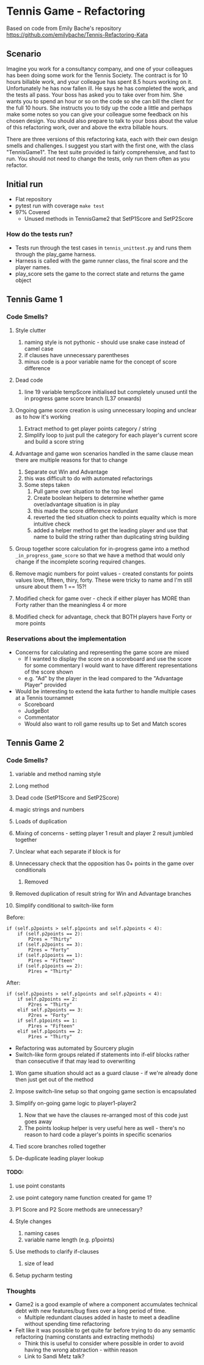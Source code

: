# Tennis Game - Refactoring

Based on code from Emily Bache's repository
https://github.com/emilybache/Tennis-Refactoring-Kata

## Scenario

Imagine you work for a consultancy company, and one of your colleagues has been doing some work for the Tennis Society. 
The contract is for 10 hours billable work, and your colleague has spent 8.5 hours working on it. 
Unfortunately he has now fallen ill. He says he has completed the work, and the tests all pass. 
Your boss has asked you to take over from him. She wants you to spend an hour or so on the code so she can bill the client for the full 10 hours. 
She instructs you to tidy up the code a little and perhaps make some notes so you can give your colleague some feedback on his chosen design. 
You should also prepare to talk to your boss about the value of this refactoring work, over and above the extra billable hours.

There are three versions of this refactoring kata, each with their own design smells and challenges. 
I suggest you start with the first one, with the class "TennisGame1". The test suite provided is fairly comprehensive, and fast to run. 
You should not need to change the tests, only run them often as you refactor.

## Initial run

* Flat repository
* pytest run with coverage `make test`
* 97% Covered
    * Unused methods in TennisGame2 that SetP1Score and SetP2Score

### How do the tests run?

* Tests run through the test cases in `tennis_unittest.py` and runs them through the play_game harness. 
* Harness is called with the game runner class, the final score and the player names.
* play_score sets the game to the correct state and returns the game object


## Tennis Game 1

### Code Smells?

1. Style clutter
    1. naming style is not pythonic - should use snake case instead of camel case
    1. if clauses have unnecessary parentheses
    1. minus code is a poor variable name for the concept of score difference

1. Dead code
    1. line 19 variable tempScore initialised but completely unused until the in progress game score branch (L37 onwards)  

1. Ongoing game score creation is using unnecessary looping and unclear as to how it's working
    1. Extract method to get player points category / string
    1. Simplify loop to just pull the category for each player's current score and build a score string

1. Advantage and game won scenarios handled in the same clause mean there are multiple reasons for that to change
    1. Separate out Win and Advantage 
    1. this was difficult to do with automated refactorings
    1. Some steps taken
        1. Pull game over situation to the top level
        1. Create boolean helpers to determine whether game over/advantage situation is in play
        1. this made the score difference redundant
        1. reverted the tied situation check to points equality which is more intuitive check
        1. added a helper method to get the leading player and use that name to build the string rather than duplicating string building
    
1. Group together score calculation for in-progress game into a method `_in_progress_game_score` so that we have a method 
that would only change if the incomplete scoring required changes.

1. Remove magic numbers for point values - created constants for points values love, fifteen, thiry, forty. These were 
tricky to name and I'm still unsure about them 1 == 15?!

1. Modified check for game over - check if either player has MORE than Forty rather than the meaningless 4 or more

1. Modified check for advantage, check that BOTH players have Forty or more points

### Reservations about the implementation

* Concerns for calculating and representing the game score are mixed
    * If I wanted to display the score on a scoreboard and use the score for some commentary I would want to have different 
    representations of the score shown
    * e.g. "Ad" by the player in the lead compared to the "Advantage Player" provided
* Would be interesting to extend the kata further to handle multiple cases at a Tennis tournamnet
    * Scoreboard
    * JudgeBot
    * Commentator
    * Would also want to roll game results up to Set and Match scores


## Tennis Game 2

### Code Smells?

1. variable and method naming style
1. Long method
1. Dead code (SetP1Score and SetP2Score)
1. magic strings and numbers
1. Loads of duplication
1. Mixing of concerns - setting player 1 result and player 2 result jumbled together
1. Unclear what each separate if block is for
1. Unnecessary check that the opposition has 0+ points in the game over conditionals
    1. Removed

1. Removed duplication of result string for Win and Advantage branches

1. Simplify conditional to switch-like form

Before:
```
if (self.p2points > self.p1points and self.p2points < 4):
    if (self.p2points == 2):
        P2res = "Thirty"
    if (self.p2points == 3):
        P2res = "Forty"
    if (self.p1points == 1):
        P1res = "Fifteen"
    if (self.p1points == 2):
        P1res = "Thirty"
```


After:
```
if (self.p2points > self.p1points and self.p2points < 4):
    if self.p2points == 2:
        P2res = "Thirty"
    elif self.p2points == 3:
        P2res = "Forty"
    if self.p1points == 1:
        P1res = "Fifteen"
    elif self.p1points == 2:
        P1res = "Thirty"
```

* Refactoring was automated by Sourcery plugin
* Switch-like form groups related if statements into if-elif blocks rather than consecutive if that may lead to overwriting

1. Won game situation should act as a guard clause - if we're already done then just get out of the method

1. Impose switch-line setup so that ongoing game section is encapsulated

1. Simplify on-going game logic to player1-player2
    1. Now that we have the clauses re-arranged most of this code just goes away
    1. The points lookup helper is very useful here as well - there's no reason to 
    hard code a player's points in specific scenarios

1. Tied score branches rolled together

1. De-duplicate leading player lookup

#### TODO:

1. use point constants
1. use point category name function created for game 1?
1. P1 Score and P2 Score methods are unnecessary?

1. Style changes
    1. naming cases
    1. variable name length (e.g. p1points)

1. Use methods to clarify if-clauses
    1. size of lead

1. Setup pycharm testing

### Thoughts

* Game2 is a good example of where a component accumulates technical debt with new features/bug fixes over a long period of time.
    * Multiple redundant clauses added in haste to meet a deadline without spending time refactoring
* Felt like it was possible to get quite far before trying to do any semantic refactoring (naming constants and extracting methods)
    * Think this is useful to consider where possible in order to avoid having the wrong abstraction - within reason
    * Link to Sandi Metz talk?



